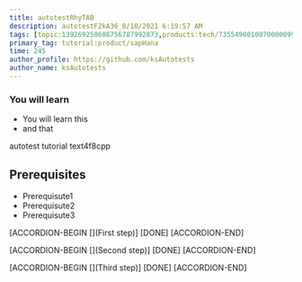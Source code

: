 ```yaml
---
title: autotestRhyTAB
description: autotestF2kA36_8/10/2021 6:19:57 AM
tags: [topic:139269250608756787992873,products:tech/73554900100700000996,tutorial:experience/advanced]
primary_tag: tutorial:product/sapHana
time: 245
author_profile: https://github.com/ksAutotests
author_name: ksAutotests
---
```

### You will learn
- You will learn this
- and that

autotest tutorial text4f8cpp

## Prerequisites
- Prerequisute1
- Prerequisute2
- Prerequisute3

[ACCORDION-BEGIN [](First step)]
[DONE]
[ACCORDION-END]

[ACCORDION-BEGIN [](Second step)]
[DONE]
[ACCORDION-END]

[ACCORDION-BEGIN [](Third step)]
[DONE]
[ACCORDION-END]

